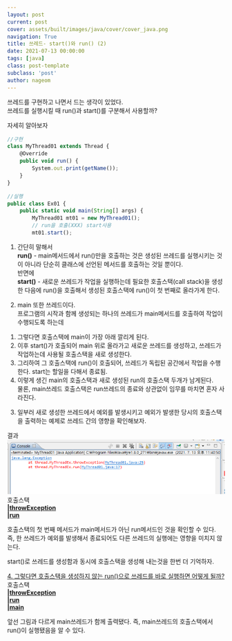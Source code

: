 ```yaml
---
layout: post
current: post
cover: assets/built/images/java/cover/cover_java.png
navigation: True
title: 쓰레드- start()와 run() (2)  
date: 2021-07-13 00:00:00
tags: [java]
class: post-template
subclass: 'post'
author: nageom
---
```

쓰레드를 구현하고 나면서 드는 생각이 있었다. <br>
쓰레드를 실행시킬 때 run()과 start()를 구분해서 사용할까?<br>

자세히 알아보자  


~~~ javascript
//구현
class MyThread01 extends Thread {
	@Override
	public void run() {
		System.out.print(getName()); 
	}
}
~~~
~~~ javascript
//실행
public class Ex01 {
	public static void main(String[] args) {
		MyThread01 mt01 = new MyThread01();
		// run을 호출(XXX) start사용	
		mt01.start(); 
~~~
1. 간단히 말해서<br>
   **run()** - main메서드에서 run()만을 호출하는 것은 생성된 쓰레드를 실행시키는 것이 아니라 단순히 클래스에 선언된 메서드를 호출하는 것일 뿐이다.<br>
   반면에 <br>**start()** - 새로운 쓰레드가 작업을 실행하는데 필요한 호출스택(call stack)을 생성한 다음에 run()을 호출해서
   생성된 호출스택에 run()이 첫 번째로 올라가게 한다.<br>

2. main 또한 쓰레드이다.<br>
   프로그램의 시작과 함께 생성되는 하나의 쓰레드가 main메서드를 호출하여 작업이 수행되도록 하는데 <br>
1) 그렇다면 호출스택에 main이 가장 아래 깔리게 된다. <br>
2) 이후 start()가 호출되어 main 위로 올라가고 새로운 쓰레드를 생성하고, 쓰레드가 작업하는데 사용될 호출스택을 새로 생성한다. <br>
3) 그리하여 그 호출스택에 run()이 호출되어, 쓰레드가 독립된 공간에서 작업을 수행한다. start는 할일을 다해서 종료됨. <br>
4) 이렇게 생긴 main의 호출스택과 새로 생성된 run의 호출스택 두개가 남게된다. <br>
   물론,  main쓰레드 호출스택은 run쓰레드의 종료와 상관없이 임무를 마치면 혼자 사라진다.

3. 일부러 새로 생성한 쓰레드에서 예외를 발생시키고 예외가 발생한 당시의 호출스택을 출력하는 예제로
   쓰레드 간의 영향을 확인해보자.

<script src="https://gist.github.com/nageom/d05e50c02edae4efdf30a21cd0821470.js"></script>

결과
![ex_screenshot](../../assets/built/images/java/thread/thread(2)_1.png)
호출스택<br>
**<U>|throwException</U>**<br>
**<U>|run</U>**<br>

호출스택의 첫 번째 메서드가 main메서드가 아닌 run메서드인 것을 확인할 수 있다.
즉, 한 쓰레드가 예외를 발생해서 종료되어도 다른 쓰레드의 실행에는 영향을 미치지 않는다.<br>

start()로 쓰레드를 생성함과 동시에 호출스택을 생성해 내는것을 한번 더 기억하자. <br>

<U>4. 그렇다면 호출스택을 생성하지 않는 run()으로 쓰레드를 바로 실행하면 어떻게 될까?</U> <br>
호출스택<br>
**<U>|throwException</U>**<br>
**<U>|run</U>**<br>
**<U>|main</U>**<br>

앞선 그림과 다르게 main쓰레드가 함께 출력됐다. 
즉, main쓰레드의 호출스택에서 run()이 실행됐음을 알 수 있다. 







 
